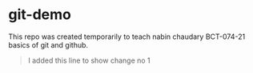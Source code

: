 # git-demo

This repo was created temporarily to teach nabin chaudary BCT-074-21 basics of git and github.

> I added this line to show change no 1
